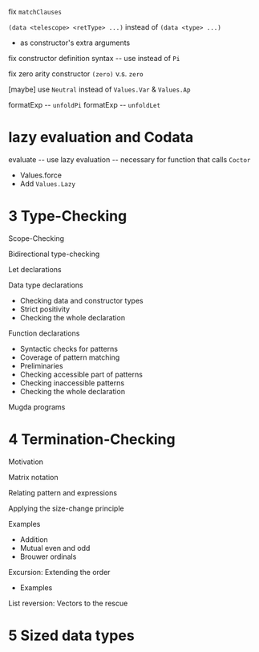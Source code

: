 fix `matchClauses`

`(data <telescope> <retType> ...)` instead of `(data <type> ...)`

- <telescope> as constructor's extra arguments

fix constructor definition syntax -- use <telescope> instead of `Pi`

fix zero arity constructor `(zero)` v.s. `zero`

[maybe] use `Neutral` instead of `Values.Var` & `Values.Ap`

formatExp -- `unfoldPi`
formatExp -- `unfoldLet`

# lazy evaluation and Codata

evaluate -- use lazy evaluation -- necessary for function that calls `Coctor`

- Values.force
- Add `Values.Lazy`

# 3 Type-Checking

Scope-Checking

Bidirectional type-checking

Let declarations

Data type declarations

- Checking data and constructor types
- Strict positivity
- Checking the whole declaration

Function declarations

- Syntactic checks for patterns
- Coverage of pattern matching
- Preliminaries
- Checking accessible part of patterns
- Checking inaccessible patterns
- Checking the whole declaration

Mugda programs

# 4 Termination-Checking

Motivation

Matrix notation

Relating pattern and expressions

Applying the size-change principle

Examples

- Addition
- Mutual even and odd
- Brouwer ordinals

Excursion: Extending the order

- Examples

List reversion: Vectors to the rescue

# 5 Sized data types
